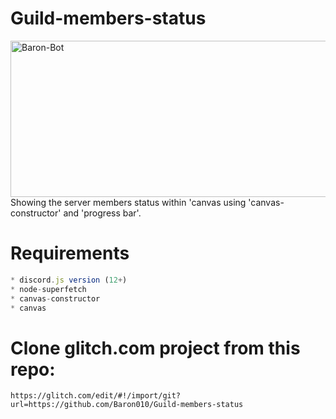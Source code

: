 # Guild-members-status

<img width="540" height="250" align="center" style="float: left; margin: 0 10px 0 0;" alt="Baron-Bot" src="https://media.discordapp.net/attachments/645077395874906133/697290495486853160/BY_TI_TO-members.jpg">

Showing the server members status within 'canvas using 'canvas-constructor' and 'progress bar'.

# Requirements

```js
* discord.js version (12+)
* node-superfetch
* canvas-constructor
* canvas
```

# Clone glitch.com project from this repo: 

```
https://glitch.com/edit/#!/import/git?url=https://github.com/Baron010/Guild-members-status
```
